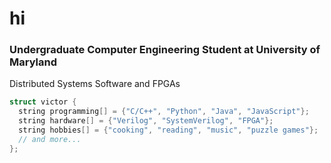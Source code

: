 # hi

### Undergraduate Computer Engineering Student at University of Maryland

Distributed Systems Software and FPGAs  

```cpp
struct victor {
  string programming[] = {"C/C++", "Python", "Java", "JavaScript"};
  string hardware[] = {"Verilog", "SystemVerilog", "FPGA"};
  string hobbies[] = {"cooking", "reading", "music", "puzzle games"};
  // and more...
};
```
